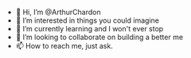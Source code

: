 - 👋 Hi, I’m @ArthurChardon
- 👀 I’m interested in things you could imagine
- 🌱 I’m currently learning and I won't ever stop
- 💞️ I’m looking to collaborate on building a better me
- 📫 How to reach me, just ask.

<!---
ArthurChardon/ArthurChardon is a ✨ special ✨ repository because its `README.md` (this file) appears on your GitHub profile.
You can click the Preview link to take a look at your changes.
--->
